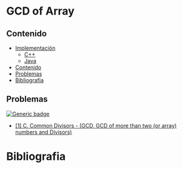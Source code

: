 # GCD of Array

## Contenido
* [Implementación](#)
    * [C++](#)
    * [Java](#)
* [Contenido](#contenido)
* [Problemas](#problemas)
* [Bibliografia](#bibliografia)

## Problemas

[![Generic badge](https://img.shields.io/badge/CodeForces-Easy-green.svg)](https://codeforces.com/problemset)

* [[1] C. Common Divisors - (GCD, GCD of more than two (or array) numbers and Divisors)](https://codeforces.com/contest/1203/problem/C)

# Bibliografia
